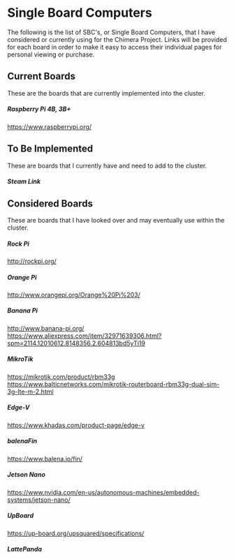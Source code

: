# Single Board Computers

The following is the list of SBC's, or Single Board Computers, that I have considered or currently using for the Chimera Project. Links will be provided for each board in order to make it easy to access their individual pages for personal viewing or purchase.

## Current Boards

These are the boards that are currently implemented into the cluster.

##### Raspberry Pi 4B, 3B+
https://www.raspberrypi.org/

## To Be Implemented

These are boards that I currently have and need to add to the cluster.

##### Steam Link

## Considered Boards

These are boards that I have looked over and may eventually use within the cluster.

##### Rock Pi
http://rockpi.org/

##### Orange Pi
http://www.orangepi.org/Orange%20Pi%203/

##### Banana Pi
http://www.banana-pi.org/
https://www.aliexpress.com/item/32971639306.html?spm=2114.12010612.8148356.2.604813bd5yTi19

##### MikroTik
https://mikrotik.com/product/rbm33g
https://www.balticnetworks.com/mikrotik-routerboard-rbm33g-dual-sim-3g-lte-m-2.html

##### Edge-V
https://www.khadas.com/product-page/edge-v

##### balenaFin
https://www.balena.io/fin/

##### Jetson Nano
https://www.nvidia.com/en-us/autonomous-machines/embedded-systems/jetson-nano/

##### UpBoard
https://up-board.org/upsquared/specifications/

##### LattePanda

